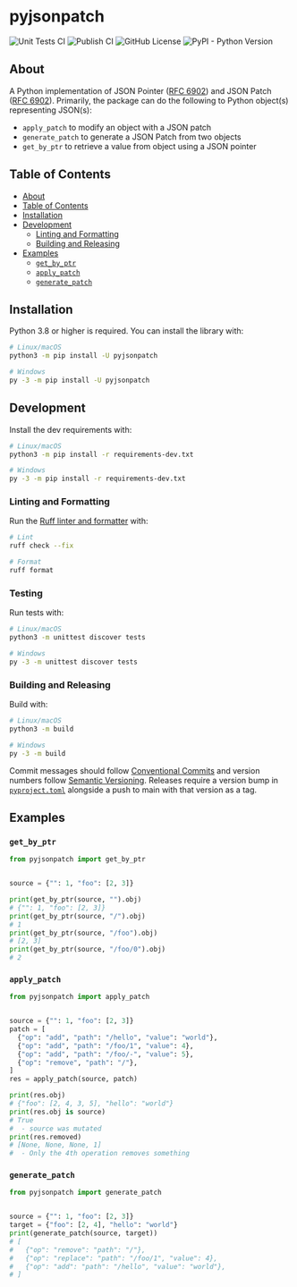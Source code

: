 # pyjsonpatch

![Unit Tests CI](https://github.com/deephaven/pyjsonpatch/actions/workflows/unit-tests.yml/badge.svg)
![Publish CI](https://github.com/deephaven/pyjsonpatch/actions/workflows/publish.yml/badge.svg)
![GitHub License](https://img.shields.io/github/license/deephaven/pyjsonpatch?color=901414)
![PyPI - Python Version](https://img.shields.io/pypi/pyversions/pyjsonpatch)

## About

A Python implementation of JSON Pointer ([RFC 6902](https://datatracker.ietf.org/doc/html/rfc6901)) and JSON Patch ([RFC 6902](https://datatracker.ietf.org/doc/html/rfc6902)). Primarily, the package can do the following to Python object(s) representing JSON(s):
- `apply_patch` to modify an object with a JSON patch
- `generate_patch` to generate a JSON Patch from two objects
- `get_by_ptr` to retrieve a value from object using a JSON pointer

## Table of Contents

- [About](#about)
- [Table of Contents](#table-of-contents)
- [Installation](#installation)
- [Development](#development)
  - [Linting and Formatting](#linting-and-formatting)
  - [Building and Releasing](#building-and-releasing)
- [Examples](#examples)
  - [`get_by_ptr`](#get_by_ptr)
  - [`apply_patch`](#apply_patch)
  - [`generate_patch`](#generate_patch)


## Installation

Python 3.8 or higher is required. You can install the library with:
```sh
# Linux/macOS
python3 -m pip install -U pyjsonpatch

# Windows
py -3 -m pip install -U pyjsonpatch
```

## Development

Install the dev requirements with:
```sh
# Linux/macOS
python3 -m pip install -r requirements-dev.txt

# Windows
py -3 -m pip install -r requirements-dev.txt
```

### Linting and Formatting

Run the [Ruff linter and formatter](https://docs.astral.sh/ruff/) with:
```sh
# Lint
ruff check --fix

# Format
ruff format
```

### Testing

Run tests with:
```sh
# Linux/macOS
python3 -m unittest discover tests

# Windows
py -3 -m unittest discover tests
```

### Building and Releasing

Build with:
```sh
# Linux/macOS
python3 -m build

# Windows
py -3 -m build
```

Commit messages should follow [Conventional Commits](https://www.conventionalcommits.org/en/v1.0.0/) and version numbers follow [Semantic Versioning](https://semver.org/). Releases require a version bump in [`pyproject.toml`](./pyproject.toml) alongside a push to main with that version as a tag.

## Examples

### `get_by_ptr`

```python
from pyjsonpatch import get_by_ptr


source = {"": 1, "foo": [2, 3]}

print(get_by_ptr(source, "").obj)
# {"": 1, "foo": [2, 3]}
print(get_by_ptr(source, "/").obj)
# 1
print(get_by_ptr(source, "/foo").obj)
# [2, 3]
print(get_by_ptr(source, "/foo/0").obj)
# 2
```

### `apply_patch`

```python
from pyjsonpatch import apply_patch


source = {"": 1, "foo": [2, 3]}
patch = [
  {"op": "add", "path": "/hello", "value": "world"},
  {"op": "add", "path": "/foo/1", "value": 4},
  {"op": "add", "path": "/foo/-", "value": 5},
  {"op": "remove", "path": "/"},
]
res = apply_patch(source, patch)

print(res.obj)
# {"foo": [2, 4, 3, 5], "hello": "world"}
print(res.obj is source)
# True
#  - source was mutated
print(res.removed)
# [None, None, None, 1]
#  - Only the 4th operation removes something
```

### `generate_patch`

```python
from pyjsonpatch import generate_patch


source = {"": 1, "foo": [2, 3]}
target = {"foo": [2, 4], "hello": "world"}
print(generate_patch(source, target))
# [
#   {"op": "remove": "path": "/"},
#   {"op": "replace": "path": "/foo/1", "value": 4},
#   {"op": "add": "path": "/hello", "value": "world"},
# ]
```
